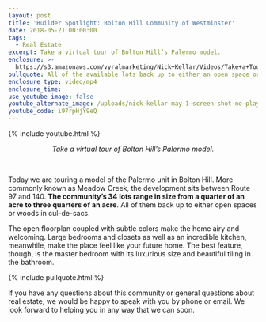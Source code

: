 ```yaml
---
layout: post
title: 'Builder Spotlight: Bolton Hill Community of Westminster'
date: 2018-05-21 00:00:00
tags:
  - Real Estate
excerpt: Take a virtual tour of Bolton Hill’s Palermo model.
enclosure: >-
  https://s3.amazonaws.com/vyralmarketing/Nick+Kellar/Videos/Take+a+Tour+of+Bolton+Hills+Newest+Development.mp4
pullquote: All of the available lots back up to either an open space or woods.
enclosure_type: video/mp4
enclosure_time:
use_youtube_image: false
youtube_alternate_image: /uploads/nick-kellar-may-1-screen-shot-no-play.jpg
youtube_code: i97rpHjY9eQ
---
```


{% include youtube.html %}

<center><em>Take a virtual tour of Bolton Hill&rsquo;s Palermo model.</em></center>

 

Today we are touring a model of the Palermo unit in Bolton Hill. More commonly known as Meadow Creek, the development sits between Route 97 and 140. **The community’s 34 lots range in size from a quarter of an acre to three quarters of an acre**. All of them back up to either open spaces or woods in cul-de-sacs.

The open floorplan coupled with subtle colors make the home airy and welcoming. Large bedrooms and closets as well as an incredible kitchen, meanwhile, make the place feel like your future home. The best feature, though, is the master bedroom with its luxurious size and beautiful tiling in the bathroom.

{% include pullquote.html %}

If you have any questions about this community or general questions about real estate, we would be happy to speak with you by phone or email. We look forward to helping you in any way that we can soon.